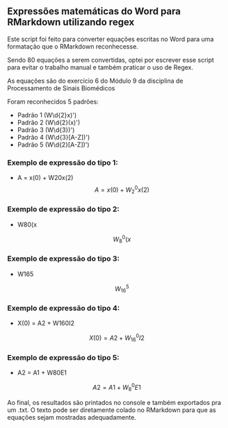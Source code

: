 ## Expressões matemáticas do Word para RMarkdown utilizando regex

Este script foi feito para converter equações escritas no Word para uma formatação que o RMarkdown reconhecesse. 

Sendo 80 equações a serem convertidas, optei por escrever esse script para evitar o trabalho manual e também praticar o uso de Regex.

As equações são do exercício 6 do Módulo 9 da disciplina de Processamento de Sinais Biomédicos

Foram reconhecidos 5 padrões:
- Padrão 1 (W\d{2}x)') 
- Padrão 2 (W\d{2}\(x)') 
- Padrão 3 (W\d{3})')
- Padrão 4 (W\d{3}[A-Z])')
- Padrão 5 (W\d{2}[A-Z])')

### Exemplo de expressão do tipo 1:

 - A = x(0) + W20x(2)
  $$ A = x(0) + W_2^0x(2) $$

### Exemplo de expressão do tipo 2:
- W80(x

  $$ W_8^0(x $$

### Exemplo de expressão do tipo 3:
- W165

  $$ W_{16}^5 $$

### Exemplo de expressão do tipo 4:
- X(0) = A2 + W160I2

$$ X(0) = A2 + W_{16}^0I2  $$

### Exemplo de expressão do tipo 5:
- A2 = A1 + W80E1

$$ A2 = A1 + W_8^0E1  $$

Ao final, os resultados são printados no console e também exportados pra um .txt. O texto pode ser diretamente colado no RMarkdown para que as equações sejam mostradas adequadamente.
